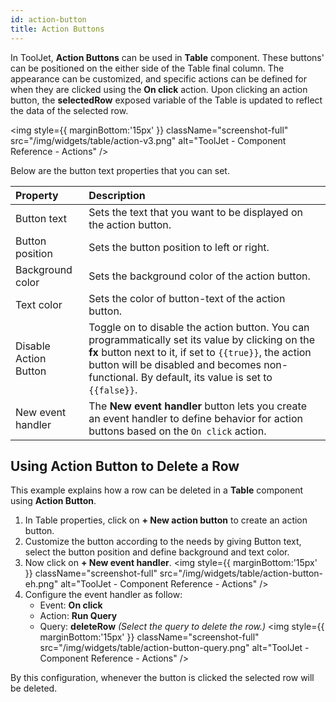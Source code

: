 ```yaml
---
id: action-button
title: Action Buttons
---
```


In ToolJet, **Action Buttons** can be used in **Table** component. These buttons' can be positioned on the either side of the Table final column. The appearance can be customized, and specific actions can be defined for when they are clicked using the **On click** action. Upon clicking an action button, the **selectedRow** exposed variable of the Table is updated to reflect the data of the selected row.

<img style={{ marginBottom:'15px' }} className="screenshot-full" src="/img/widgets/table/action-v3.png" alt="ToolJet - Component Reference - Actions" />

Below are the button text properties that you can set. 

| Property | Description |
| :------- | :----------- |
| Button text | Sets the text that you want to be displayed on the action button. |
| Button position | Sets the button position to left or right. |
| Background color | Sets the background color of the action button. |
| Text color | Sets the color of button-text of the action button. |
| Disable Action Button | Toggle on to disable the action button. You can programmatically set its value by clicking on the **fx** button next to it, if set to `{{true}}`, the action button will be disabled and becomes non-functional. By default, its value is set to `{{false}}`. |
| New event handler | The **New event handler** button lets you create an event handler to define behavior for action buttons based on the `On click` action. |

## Using Action Button to Delete a Row

This example explains how a row can be deleted in a **Table** component using **Action Button**.

1. In Table properties, click on **+ New action button** to create an action button.
2. Customize the button according to the needs by giving Button text, select the button position and define background and text color.
3. Now click on **+ New event handler**.
<img style={{ marginBottom:'15px' }} className="screenshot-full" src="/img/widgets/table/action-button-eh.png" alt="ToolJet - Component Reference - Actions" />
4. Configure the event handler as follow:
    - Event: **On click**
    - Action: **Run Query**
    - Query: **deleteRow** *(Select the query to delete the row.)*
<img style={{ marginBottom:'15px' }} className="screenshot-full" src="/img/widgets/table/action-button-query.png" alt="ToolJet - Component Reference - Actions" />

By this configuration, whenever the button is clicked the selected row will be deleted.